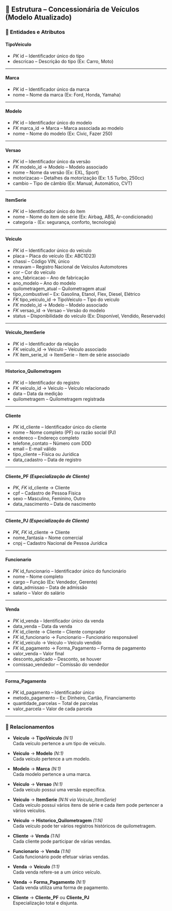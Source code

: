 ## 🧩 Estrutura – Concessionária de Veículos (Modelo Atualizado)

### 🔹 Entidades e Atributos

#### **TipoVeiculo**
- *PK* id – Identificador único do tipo
- descricao – Descrição do tipo (Ex: Carro, Moto)

---

#### **Marca**
- *PK* id – Identificador único da marca
- nome – Nome da marca (Ex: Ford, Honda, Yamaha)

---

#### **Modelo**
- *PK* id – Identificador único do modelo
- *FK* marca_id → Marca – Marca associada ao modelo
- nome – Nome do modelo (Ex: Civic, Fazer 250)

---

#### **Versao**
- *PK* id – Identificador único da versão
- *FK* modelo_id → Modelo – Modelo associado
- nome – Nome da versão (Ex: EXL, Sport)
- motorizacao – Detalhes da motorização (Ex: 1.5 Turbo, 250cc)
- cambio – Tipo de câmbio (Ex: Manual, Automático, CVT)

---

#### **ItemSerie**
- *PK* id – Identificador único do item
- nome – Nome do item de série (Ex: Airbag, ABS, Ar-condicionado)
- categoria - (Ex: segurança, conforto, tecnologia)

---

#### **Veiculo**
- *PK* id – Identificador único do veículo
- placa – Placa do veículo (Ex: ABC1D23)
- chassi – Código VIN, único
- renavam – Registro Nacional de Veículos Automotores
- cor – Cor do veículo
- ano_fabricacao – Ano de fabricação
- ano_modelo – Ano do modelo
- quilometragem_atual – Quilometragem atual
- tipo_combustivel – Ex: Gasolina, Etanol, Flex, Diesel, Elétrico
- *FK* tipo_veiculo_id → TipoVeiculo – Tipo do veículo
- *FK* modelo_id → Modelo – Modelo associado
- *FK* versao_id → Versao – Versão do modelo
- status – Disponibilidade do veículo (Ex: Disponível, Vendido, Reservado)

---

#### **Veiculo_ItemSerie**
- *PK* id – Identificador da relação
- *FK* veiculo_id → Veiculo – Veículo associado
- *FK* item_serie_id → ItemSerie – Item de série associado

---

#### **Historico_Quilometragem**
- *PK* id – Identificador do registro
- *FK* veiculo_id → Veiculo – Veículo relacionado
- data – Data da medição
- quilometragem – Quilometragem registrada

---

#### **Cliente**
- *PK* id_cliente – Identificador único do cliente
- nome – Nome completo (PF) ou razão social (PJ)
- endereco – Endereço completo
- telefone_contato – Número com DDD
- email – E-mail válido
- tipo_cliente – Física ou Jurídica
- data_cadastro – Data de registro

---

#### **Cliente_PF** *(Especialização de Cliente)*
- *PK, FK* id_cliente → Cliente
- cpf – Cadastro de Pessoa Física
- sexo – Masculino, Feminino, Outro
- data_nascimento – Data de nascimento

---

#### **Cliente_PJ** *(Especialização de Cliente)*
- *PK, FK* id_cliente → Cliente
- nome_fantasia – Nome comercial
- cnpj – Cadastro Nacional de Pessoa Jurídica

---

#### **Funcionario**
- *PK* id_funcionario – Identificador único do funcionário
- nome – Nome completo
- cargo – Função (Ex: Vendedor, Gerente)
- data_admissao – Data de admissão
- salario – Valor do salário

---

#### **Venda**
- *PK* id_venda – Identificador único da venda
- data_venda – Data da venda
- *FK* id_cliente → Cliente – Cliente comprador
- *FK* id_funcionario → Funcionario – Funcionário responsável
- *FK* id_veiculo → Veiculo – Veículo vendido
- *FK* id_pagamento → Forma_Pagamento – Forma de pagamento
- valor_venda – Valor final
- desconto_aplicado – Desconto, se houver
- comissao_vendedor – Comissão do vendedor

---

#### **Forma_Pagamento**
- *PK* id_pagamento – Identificador único
- metodo_pagamento – Ex: Dinheiro, Cartão, Financiamento
- quantidade_parcelas – Total de parcelas
- valor_parcela – Valor de cada parcela

---

### 🔗 Relacionamentos

- **Veiculo** → **TipoVeiculo** *(N:1)*  
  Cada veículo pertence a um tipo de veículo.

- **Veiculo** → **Modelo** *(N:1)*  
  Cada veículo pertence a um modelo.

- **Modelo** → **Marca** *(N:1)*  
  Cada modelo pertence a uma marca.

- **Veiculo** → **Versao** *(N:1)*  
  Cada veículo possui uma versão específica.

- **Veiculo** → **ItemSerie** *(N:N via Veiculo_ItemSerie)*  
  Cada veículo possui vários itens de série e cada item pode pertencer a vários veículos.

- **Veiculo** → **Historico_Quilometragem** *(1:N)*  
  Cada veículo pode ter vários registros históricos de quilometragem.

- **Cliente** → **Venda** *(1:N)*  
  Cada cliente pode participar de várias vendas.

- **Funcionario** → **Venda** *(1:N)*  
  Cada funcionário pode efetuar várias vendas.

- **Venda** → **Veiculo** *(1:1)*  
  Cada venda refere-se a um único veículo.

- **Venda** → **Forma_Pagamento** *(N:1)*  
  Cada venda utiliza uma forma de pagamento.

- **Cliente** → **Cliente_PF** ou **Cliente_PJ**  
  Especialização total e disjunta.

